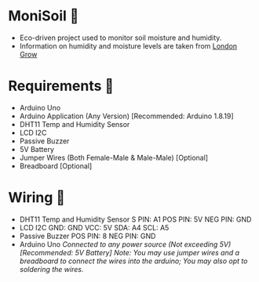 # MoniSoil 🌱
- Eco-driven project used to monitor soil moisture and humidity.
- Information on humidity and moisture levels are taken from [London Grow](https://www.londongrow.com/blogs/grow-tips/understanding-optimum-temperature-and-humidity-for-plants)

# Requirements 📌
- Arduino Uno
- Arduino Application (Any Version) [Recommended: Arduino 1.8.19]
- DHT11 Temp and Humidity Sensor
- LCD I2C
- Passive Buzzer
- 5V Battery
- Jumper Wires (Both Female-Male & Male-Male) [Optional]
- Breadboard [Optional]

# Wiring 🔗
- DHT11 Temp and Humidity Sensor
  S PIN: A1
  POS PIN: 5V
  NEG PIN: GND
- LCD I2C
  GND: GND
  VCC: 5V
  SDA: A4
  SCL: A5
- Passive Buzzer
  POS PIN: 8
  NEG PIN: GND
- Arduino Uno
  *Connected to any power source (Not exceeding 5V) [Recommended: 5V Battery]*
_Note: You may use jumper wires and a breadboard to connect the wires into the arduino; You may also opt to soldering the wires._
